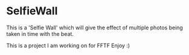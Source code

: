 # SelfieWall
This is a 'Selfie Wall' which will give the effect of multiple photos being taken in time with the beat.

This is a project I am working on for FFTF
Enjoy :)

